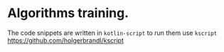 # Algorithms training.

The code snippets are written in `kotlin-script` to run them use `kscript` https://github.com/holgerbrandl/kscript 


